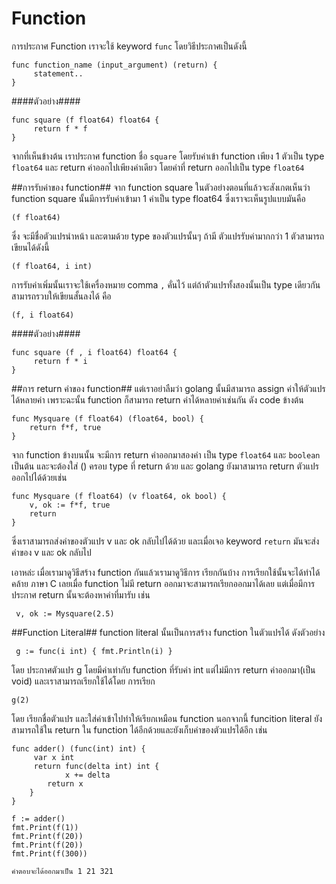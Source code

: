Function
========
การประกาศ Function เราจะใช้ keyword `func` โดยวิธีประกาศเป็นดังนี้

	func function_name (input_argument) (return) {
	     statement..
	}
	  
####ตัวอย่าง####

	func square (f float64) float64 {
	     return f * f
	}
	
จากที่เห็นข้างต้น เราประกาศ function ชื่อ `square` โดยรับค่าเข้า function เพียง 1 ตัวเป็น type `float64`
และ return ค่าออกไปเพียงค่าเดียว โดยค่าที่ return ออกไปเป็น type `float64` 

##การรับค่าของ function##
จาก function square ในตัวอย่างตอนที่แล้วจะสังเกตเห็นว่า function square นั้นมีการรับค่าเข้ามา 1 ค่าเป็น type float64 ซึ่งเราจะเห็นรูปแบบมันคือ

	(f float64)
	
ซึ่ง จะมีชื่อตัวแปรนำหน้า และตามด้วย type ของตัวแปรนั้นๆ ถ้ามี ตัวแปรรับค่ามากกว่า 1 ตัวสามารถเขียนได้ดังนี้

	(f float64, i int)
	
การรับค่าเพิ่มนั้นเราจะใช้เครื่องหมาย comma `,` คั่นไว้ แต่ถ้าตัวแปรทั้งสองนั้นเป็น type เดียวกันสามารถรวบให้เขียนสั้นลงได้ คือ

	(f, i float64)
	
####ตัวอย่าง####

	func square (f , i float64) float64 {
	     return f * i
	}
	
##การ return ค่าของ function##
แต่เราอย่าลืมว่า golang นั้นมีสามารถ assign ค่าให้ตัวแปรได้หลายค่า เพราะฉะนั้น function ก็สามารถ 
return ค่าได้หลายค่าเช่นกัน ดัง code ข้างต้น
       
	func Mysquare (f float64) (float64, bool) {
		return f*f, true
	}
	
จาก function ข้างบนนั้น จะมีการ return ค่าออกมาสองค่า เป็น type `float64` และ `boolean` เป็นต้น และจะต้องใส่ () ครอบ type ที่ return ด้วย และ golang ยังมาสามารถ return ตัวแปรออกไปได้ด้วยเช่น

	func Mysquare (f float64) (v float64, ok bool) {
		v, ok := f*f, true
		return
	}

ซึ่งเราสามารถส่งค่าของตัวแปร v และ ok กลับไปได้ด้วย และเมื่อเจอ keyword `return` มันจะส่งค่าของ v และ ok กลับไป

เอาหล่ะ เมื่อเรามาดูวิธีสร้าง function กันแล้วเรามาดูวิธีการ เรียกกันบ้าง
การเรียกใช้นั้นจะได้ทำได้คล้าย ภาษา C เลยเมื่อ function ไม่มี return ออกมาจะสามารถเรียกออกมาได้เลย 
แต่เมื่อมีการประกาศ return นั้นจะต้องหาค่าที่มารับ เช่น
		
	 v, ok := Mysquare(2.5)

##Function Literal##
function literal นั้นเป็นการสร้าง function ในตัวแปรได้ ดังตัวอย่าง

	 g := func(i int) { fmt.Println(i) }

โดย ประกาศตัวแปร g โดยมีค่าเท่ากับ function ที่รับค่า int แต่ไม่มีการ return ค่าออกมา(เป็น void)
และเราสามารถเรียกใช้ได้โดย การเรียก

	g(2)

โดย เรียกชื่อตัวแปร และใส่ค่าเข้าไปทำให้เรียกเหมือน function
นอกจากนี้ funcition literal ยังสามารถใช้ใน return ใน function ได้อีกด้วยและยังเก็บค่าของตัวแปรได้อีก เช่น

	func adder() (func(int) int) {
	     var x int
	     return func(delta int) int {
	     	    x += delta
		    return x
		}
	}
	
	f := adder()
	fmt.Print(f(1))
	fmt.Print(f(20))
	fmt.Print(f(20))
	fmt.Print(f(300))

	คำตอบจะได้ออกมาเป็น 1 21 321

